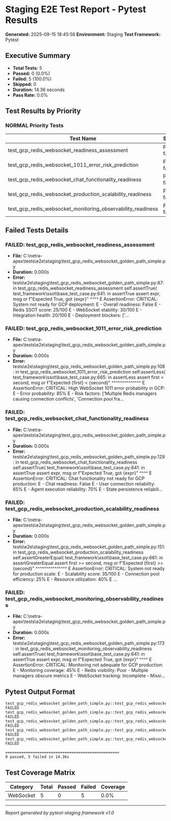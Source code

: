 # Staging E2E Test Report - Pytest Results

**Generated:** 2025-09-15 18:45:56
**Environment:** Staging
**Test Framework:** Pytest

## Executive Summary

- **Total Tests:** 5
- **Passed:** 0 (0.0%)
- **Failed:** 5 (100.0%)
- **Skipped:** 0
- **Duration:** 14.36 seconds
- **Pass Rate:** 0.0%

## Test Results by Priority

### NORMAL Priority Tests

| Test Name | Status | Duration | File |
|-----------|--------|----------|------|
| test_gcp_redis_websocket_readiness_assessment | FAIL failed | 0.000s | test_gcp_redis_websocket_golden_path_simple.py |
| test_gcp_redis_websocket_1011_error_risk_prediction | FAIL failed | 0.000s | test_gcp_redis_websocket_golden_path_simple.py |
| test_gcp_redis_websocket_chat_functionality_readiness | FAIL failed | 0.000s | test_gcp_redis_websocket_golden_path_simple.py |
| test_gcp_redis_websocket_production_scalability_readiness | FAIL failed | 0.000s | test_gcp_redis_websocket_golden_path_simple.py |
| test_gcp_redis_websocket_monitoring_observability_readiness | FAIL failed | 0.000s | test_gcp_redis_websocket_golden_path_simple.py |

## Failed Tests Details

### FAILED: test_gcp_redis_websocket_readiness_assessment
- **File:** C:\netra-apex\tests\e2e\staging\test_gcp_redis_websocket_golden_path_simple.py
- **Duration:** 0.000s
- **Error:** tests\e2e\staging\test_gcp_redis_websocket_golden_path_simple.py:87: in test_gcp_redis_websocket_readiness_assessment
    self.assertTrue(
test_framework\ssot\base_test_case.py:641: in assertTrue
    assert expr, msg or f"Expected True, got {expr}"
           ^^^^
E   AssertionError: CRITICAL: System not ready for GCP deployment:
E     - Overall readiness: False
E     - Redis SSOT score: 25/100
E     - WebSocket stability: 30/100
E     - Integration health: 20/100
E     - Deployment blockers: ['...

### FAILED: test_gcp_redis_websocket_1011_error_risk_prediction
- **File:** C:\netra-apex\tests\e2e\staging\test_gcp_redis_websocket_golden_path_simple.py
- **Duration:** 0.000s
- **Error:** tests\e2e\staging\test_gcp_redis_websocket_golden_path_simple.py:108: in test_gcp_redis_websocket_1011_error_risk_prediction
    self.assertLess(
test_framework\ssot\base_test_case.py:665: in assertLess
    assert first < second, msg or f"Expected {first} < {second}"
           ^^^^^^^^^^^^^^
E   AssertionError: CRITICAL: High WebSocket 1011 error probability in GCP:
E     - Error probability: 85%
E     - Risk factors: ['Multiple Redis managers causing connection conflicts', 'Connection pool fra...

### FAILED: test_gcp_redis_websocket_chat_functionality_readiness
- **File:** C:\netra-apex\tests\e2e\staging\test_gcp_redis_websocket_golden_path_simple.py
- **Duration:** 0.000s
- **Error:** tests\e2e\staging\test_gcp_redis_websocket_golden_path_simple.py:129: in test_gcp_redis_websocket_chat_functionality_readiness
    self.assertTrue(
test_framework\ssot\base_test_case.py:641: in assertTrue
    assert expr, msg or f"Expected True, got {expr}"
           ^^^^
E   AssertionError: CRITICAL: Chat functionality not ready for GCP production:
E     - Chat readiness: False
E     - User connection reliability: 65%
E     - Agent execution reliability: 70%
E     - State persistence reliabili...

### FAILED: test_gcp_redis_websocket_production_scalability_readiness
- **File:** C:\netra-apex\tests\e2e\staging\test_gcp_redis_websocket_golden_path_simple.py
- **Duration:** 0.000s
- **Error:** tests\e2e\staging\test_gcp_redis_websocket_golden_path_simple.py:151: in test_gcp_redis_websocket_production_scalability_readiness
    self.assertGreaterEqual(
test_framework\ssot\base_test_case.py:661: in assertGreaterEqual
    assert first >= second, msg or f"Expected {first} >= {second}"
           ^^^^^^^^^^^^^^^
E   AssertionError: CRITICAL: System not ready for production scale:
E     - Scalability score: 35/100
E     - Connection pool efficiency: 25%
E     - Resource utilization: 40%
E   ...

### FAILED: test_gcp_redis_websocket_monitoring_observability_readiness
- **File:** C:\netra-apex\tests\e2e\staging\test_gcp_redis_websocket_golden_path_simple.py
- **Duration:** 0.000s
- **Error:** tests\e2e\staging\test_gcp_redis_websocket_golden_path_simple.py:173: in test_gcp_redis_websocket_monitoring_observability_readiness
    self.assertTrue(
test_framework\ssot\base_test_case.py:641: in assertTrue
    assert expr, msg or f"Expected True, got {expr}"
           ^^^^
E   AssertionError: CRITICAL: Monitoring not adequate for GCP production:
E     - Monitoring coverage: 45%
E     - Redis visibility: Poor - Multiple managers obscure metrics
E     - WebSocket tracking: Incomplete - Missi...

## Pytest Output Format

```
test_gcp_redis_websocket_golden_path_simple.py::test_gcp_redis_websocket_readiness_assessment FAILED
test_gcp_redis_websocket_golden_path_simple.py::test_gcp_redis_websocket_1011_error_risk_prediction FAILED
test_gcp_redis_websocket_golden_path_simple.py::test_gcp_redis_websocket_chat_functionality_readiness FAILED
test_gcp_redis_websocket_golden_path_simple.py::test_gcp_redis_websocket_production_scalability_readiness FAILED
test_gcp_redis_websocket_golden_path_simple.py::test_gcp_redis_websocket_monitoring_observability_readiness FAILED

==================================================
0 passed, 5 failed in 14.36s
```

## Test Coverage Matrix

| Category | Total | Passed | Failed | Coverage |
|----------|-------|--------|--------|----------|
| WebSocket | 5 | 0 | 5 | 0.0% |

---
*Report generated by pytest-staging framework v1.0*
